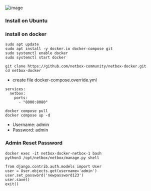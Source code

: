 
![image](https://github.com/user-attachments/assets/ee8fedcc-1cf0-4817-88ca-47242da37915)
### Install on Ubuntu



### install on docker
```
sudo apt update
sudo apt install -y docker.io docker-compose git
sudo systemctl enable docker
sudo systemctl start docker
```

```
git clone https://github.com/netbox-community/netbox-docker.git
cd netbox-docker
```
- create file docker-compose.override.yml
```
services:
  netbox:
    ports:
      - "8000:8080"
```

```
docker compose pull
docker compose up -d
```

- Username: admin
- Password: admin 

### Admin Reset Password
```
docker exec -it netbox-docker-netbox-1 bash
python3 /opt/netbox/netbox/manage.py shell
```
```
from django.contrib.auth.models import User
user = User.objects.get(username='admin')
user.set_password('newpassword123')
user.save()
exit()
```


